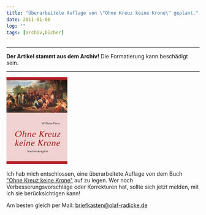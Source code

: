 ```yaml
---
title: "Überarbeitete Auflage von \"Ohne Kreuz keine Krone\" geplant."
date: 2011-01-06
log: ""
tags: [archiv,bücher]
---
```

<hr><b>Der Artikel stammt aus dem Archiv!</b> Die Formatierung kann beschädigt sein.<hr>

![okkk_cover.jpg](okkk_cover.jpg)

Ich hab mich entschlossen, eine überarbeitete Auflage von dem Buch <a href="http://www.the-independent-friend.de/?q=node/550">"Ohne Kreuz keine Krone"</a>  auf zu legen. Wer noch Verbesserungsvorschläge oder Korrekturen hat, sollte sich jetzt melden, mit ich sie berücksichtigen kann!
<!--break-->
Am besten gleich per Mail: briefkasten@olaf-radicke.de
